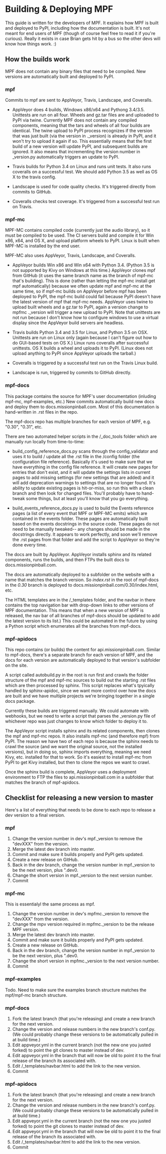 Building & Deploying MPF
========================

This guide is written for the developers of MPF. It explains how MPF is built
and deployed to PyPI, including how the documentation is built. It's not meant
for end users of MPF (though of course feel free to read it if you're curious).
Really it exists in case Brian gets hit by a bus so the other devs will know how
things work. :)

How the builds work
-------------------

MPF does not contain any binary files that need to be compiled. New versions are
automatically built and deployed to PyPI.

### mpf ###

Commits to mpf are sent to AppVeyor, Travis, Landscape, and Coveralls.

* AppVeyor does 4 builds, Windows x86/x64 and Pythong 3.4/3.5. Unittests are run
on all four. Wheels and gz.tar files are and uploaded to PyPI via twine.
Currently MPF does not contain any compiled components, meaning that the tars
and wheels of all four builds are identical. The twine upload to PyPI process
recognizes if the version that was just built (via the version in ._version)
is already in PyPI, and it won't try to upload it again if so. This essentially
means that the first build of a new version will update PyPI, and subsequent
builds are ignored. It also means that incrementing the version number in
_version.py automatically triggers an update to PyPI.

* Travis builds for Python 3.4 on Linux and runs unit tests. It also runs
coveralls on a successful test. We should add Python 3.5 as well as OS X to the
travis config.

* Landscape is used for code quality checks. It's triggered directly from
commits to GitHub.

* Coveralls checks test coverage. It's triggered from a successful test run on
Travis.


### mpf-mc ###

MPF-MC contains compiled code (currently just the audio library), so it must be
compiled to be used. The CI servers build and compile it for Win x86, x64, and
OS X, and upload platform wheels to PyPI. Linux is built when MPF-MC is
installed by the end user.

MPF-MC also uses AppVeyor, Travis, Landscape, and Coveralls.

* AppVeyor builds Win x86 and Win x64 with Python 3.4. (Python 3.5 is not
supported by Kivy on Windows at this time.) AppVeyor clones mpf from GitHub
(it uses the same branch name as the branch of mpf-mc that's building). This is
done (rather than letting the mpf-mc install get mpf automatically) because we
often update mpf and mpf-mc at the same time, so if mpf-mc builds on AppVeyor
before mpf has been deployed to PyPI, the mpf-mc build could fail because PyPI
doesn't have the latest version of mpf that mpf-mc needs. AppVeyor uses twine to
upload built wheels and a gz.tar to PyPI, again a version change to mpfmc
._version will trigger a new upload to PyPI. Note that unittests are not run
because I don't know how to configure windows to use a virtual display since the
AppVeyor build servers are headless.

* Travis builds Python 3.4 and 3.5 for Linux, and Python 3.5 on OSX. Unittests
are run on Linux only (again because I can't figure out how to do GUI-based
tests on OS X.) Linux runs coveralls after successful unittests. OS X builds
a wheel and uploads it to PyPI. (Linux does not upload anything to PyPI since
AppVeyor uploads the tarball.)

* Coveralls is triggered by a successful test run on the Travis Linux build.

* Landscape is run, triggered by commits to GitHub directly.

### mpf-docs ###

This package contains the source for MPF's user documentation (inluding mpf-mc,
mpf-examples, etc.) New commits automatically build new docs and deploy them
to docs.missionpinball.com. Most of this documentation is hand-written in .rst
files in the repo.

The mpf-docs repo has multiple branches for each version of MPF, e.g. "0.30",
"0.31", etc.

There are two automated helper scripts in the /_doc_tools folder which are
manually run locally from time-to-time:

* build_config_reference_docs.py scans through the config_validator and uses it
to build / update all the .rst file in the /config folder (the configuration
file reference). Basically it's used to make sure that we have everything in the
config file reference. It will create new pages for entries that don't exist,
and it will update the settings lists in current pages to add missing settings
(for new settings that are added) and it will add deprecation warnings to
settings that are no longer found. It's ability to update existing pages is
hit-or-miss, so run this with a clean branch and then look for changed files.
You'll probably have to hand-tweak some things, but at least you'll know that
you go everything.

* build_events_reference_docs.py is used to build the Events reference pages
(a list of every event that MPF or MPF-MC emits) which are contained in the
events folder. These pages are automatically built based on the events
docstrings in the source code. These pages do not need to be manually tweaked--
any changes should be made in the docstrings directly. It appears to work
perfectly, and soon we'll remove the .rst pages from that folder and add the
script to AppVeyor so they're done every time.

The docs are built by AppVeyor. AppVeyor installs sphinx and its related
components, runs the builds, and then FTPs the built docs to
docs.missionpinball.com.

The docs are automatically deployed to a subfolder on the website with a name
that matches the branch version. So *index.rst* in the root of mpf-docs in the
*0.30* branch is deployed to docs.missionpinball.com/0.30/index.html, etc.

The HTML templates are in the /_templates folder, and the navbar in there
contains the top navigation bar with drop-down links to other versions of MPF
documentation. This means that when a new version of MPF is released, the nav
bar of all branches of mpf-docs should be updated to add the latest version to
its list.) This could be automated in the future by using a Python script which
enumerates all the branches from mpf-docs.

### mpf-apidocs ###

This repo contains (or builds) the content for api.missionpinball.com. Similar
to mpf-docs, there's a separate branch for each version of MPF, and the docs
for each version are automatically deployed to that version's subfolder on the
site.

A script called autobuild.py in the root is run first and crawls the folder
structure of the mpf and mpf-mc sources to build out the starting .rst files
which are then processed by sphinx. This script replaces what's tpyically
handled by sphinx-apidoc, since we want more control over how the docs are
built and we have multiple projects we're bringing together in a single docs
package.

Currently these builds are triggered manually. We could automate with webhooks,
but we need to write a script that parses the _version.py file of whichever repo
was just changes to know which folder to deploy it to.

The AppVeyor script installs sphinx and its related components, then clones the
mpf and mpf-mc repos. It also installs mpf-mc (and therefore mpf) from PyPI.
The reason we have two of each repo is because the sphinx needs to crawl the
source (and we want the original source, not the installed versions), but in
doing so, sphinx imports everything, meaning we need Kivy, etc. installed for
that to work. So it's easiest to install mpf-mc from PyPI to get Kivy installed,
but then to clone the repos we want to crawl.

Once the sphinx build is complete, AppVeyor uses a deployment environment to FTP
the files to api.missionpinball.com in a subfolder that matches the branch of
mpf-apidocs.


Checklist for releasing a new version to master
-----------------------------------------------

Here's a list of everything that needs to be done to each repo to release a dev
version to a final version.

### mpf ###

1. Change the version number in dev's mpf._version to remove the "devXXX"
from the version.
1. Merge the latest dev branch into master.
1. Commit and make sure it builds properly and PyPI gets updated.
1. Create a new release on GitHub.
1. Back in the dev branch, change the version number in mpf._version to be the
next version, plus ".dev0.
1. Change the short version in mpf._version to the next version number.
1. Commit

### mpf-mc ###

This is essentialyl the same process as mpf.

1. Change the version number in dev's mpfmc._version to remove the "devXXX"
from the version.
1. Change the mpv version required in mpfmc._version to be the release MPF
version.
1. Merge the latest dev branch into master.
1. Commit and make sure it builds properly and PyPI gets updated.
1. Create a new release on GitHub.
1. Back in the dev branch, change the version number in mpf._version to be the
next version, plus ".dev0.
1. Change the short version in mpfmc._version to the next version number.
1. Commit

### mpf-examples ###

Todo. Need to make sure the examples branch structure matches the mpf/mpf-mc
branch structure.

### mpf-docs ###

1. Fork the latest branch (that you're releasing) and create a new branch for
   the next version.
1. Change the version and release numbers in the new branch's conf.py. (We
could probably change these versions to be automatically pulled in at build
time.)
1. Edit appveyor.yml in the current branch (not the new one you justed
   forked) to point the git clones to master instead of dev.
1. Edit appveyor.yml in the branch that will now be old to point it to the final
   release of the branch its associated with.
1. Edit /_templates/navbar.html to add the link to the new version.
1. Commit

### mpf-apidocs ###

1. Fork the latest branch (that you're releasing) and create a new branch for
   the next version.
1. Change the version and release numbers in the new branch's conf.py. (We
could probably change these versions to be automatically pulled in at build
time.)
1. Edit appveyor.yml in the current branch (not the new one you justed
   forked) to point the git clones to master instead of dev.
1. Edit appveyor.yml in the branch that will now be old to point it to the final
   release of the branch its associated with.
1. Edit /_templates/navbar.html to add the link to the new version.
1. Commit


